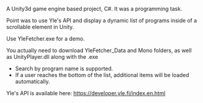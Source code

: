 A Unity3d game engine based project, C#. It was a programming task.

Point was to use Yle's API and display a dynamic list of programs inside of a scrollable element in Unity.

Use YleFetcher.exe for a demo. 

You actually need to download YleFetcher_Data and Mono folders, as well as UnityPlayer.dll along with the .exe

- Search by program name is supported.
- If a user reaches the bottom of the list, additional items will be loaded automatically.

Yle's API is available here: https://developer.yle.fi/index.en.html
